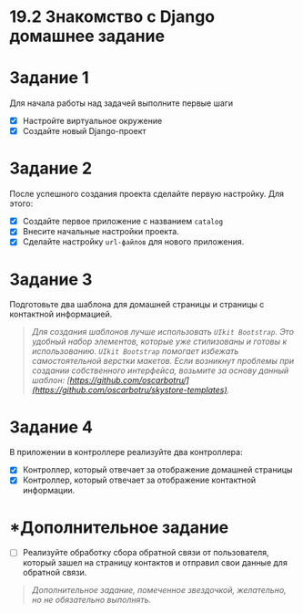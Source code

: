 # 19.2 Знакомство с Django домашнее задание
# Задание 1
Для начала работы над задачей выполните первые шаги
- [x] Настройте виртуальное окружение
- [x] Создайте новый Django-проект
# Задание 2
После успешного создания проекта сделайте первую настройку. Для этого:
- [x] Создайте первое приложение с названием `catalog`
- [x] Внесите начальные настройки проекта.
- [x] Сделайте настройку `url-файлов` для нового приложения.
# Задание 3
Подготовьте два шаблона для домашней страницы и страницы с контактной информацией.
> *Для создания шаблонов лучше использовать `UIkit Bootstrap`. Это удобный набор элементов, которые уже стилизованы и готовы к использованию. `UIkit Bootstrap` помогает избежать самостоятельной верстки макетов.*
> *Если возникнут проблемы при создании собственного интерфейса, возьмите за основу данный шаблон: [https://github.com/oscarbotru/](https://github.com/oscarbotru/skystore-templates).*
# Задание 4
В приложении в контроллере реализуйте два контроллера:
- [x] Контроллер, который отвечает за отображение домашней страницы
- [x] Контроллер, который отвечает за отображение контактной информации.
# *Дополнительное задание
- [ ] Реализуйте обработку сбора обратной связи от пользователя, который зашел на страницу контактов и отправил свои данные для обратной связи.
>*Дополнительное задание, помеченное звездочкой, желательно, но не обязательно выполнять.*
